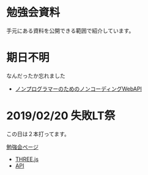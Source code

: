 # 勉強会資料
手元にある資料を公開できる範囲で紹介しています。

# 期日不明
なんだったか忘れました
- [ノンプログラマーのためのノンコーディングWebAPI](https://www.slideshare.net/ssusered50fb)

# 2019/02/20 失敗LT祭
この日は２本打ってます。  
  
[勉強会ページ](https://noengineering-nolife.connpass.com/event/119866/)
- [THREE.js](https://www.canva.com/design/DADSF-hqhHA/GBMy7SzO0pTfSXM1W_QdDw/view)
- [API](https://www.canva.com/design/DADR_0yggPM/QG6Uomgh-wwUDOixOi9JLw/view)
